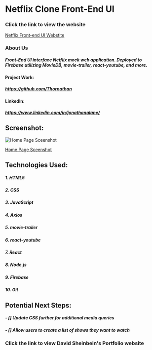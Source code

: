 # **Netflix Clone Front-End UI**

### Click the link to view the website

[Netflix Front-end UI Webstite](https://netflix-clone-cc6e2.firebaseapp.com/)

### About Us

##### Front-End UI interface Netflix mock web application. Deployed to Firebase utilizing MovieDB, movie-trailer, react-youtube, and more.

#### Project Work:

##### https://github.com/Thornathan

#### LinkedIn:

##### https://www.linkedin.com/in/jonathanalane/

## Screenshot:

![Home Page Sceenshot](screenshots/netflixCloneScreenshot.png)

[Home Page Sceenshot](https://i.imgur.com/6IisWNa.png)

## Technologies Used:

##### 1. HTML5

##### 2. CSS

##### 3. JavaScript

##### 4. Axios

##### 5. movie-trailer

##### 6. react-youtube

##### 7. React

##### 8. Node.js

##### 9. Firebase

##### 10. Git

## Potential Next Steps:

##### - [] Update CSS further for additional media queries

##### - [] Allow users to create a list of shows they want to watch

### Click the link to view David Sheinbein's Portfolio website

